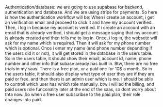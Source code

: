 Authentication/database: we are going to use supabase for backend, authentication and database. And we are using stripe for payments. So here is how the authentication workflow will be: When i create an account, i get an verification email and proceed to click it and have my account verified. Then, i log in because my account is verified. If i create an account with an email that is already verified, i should get a message saying that my account is already created and then tells me to log in. Once, i log in, the websote will ask for my name which is required. Then it will ask for my phone number which is optional. Once i enter my name (and phone number depending if the users did it or not), it will get stored in the database in the users table. So in the users table, it should show their email, account id, name, phone number and other info that subase aready has built in. Btw, there are no free trials in my saas. There is a free plan, or a paid one for 10$ a month. So in the users table, it should also display what type of user they are if they are paid or free. and then there is an admin user which is me. I should be able to controll which user has which role manually. btw i will ad the billing, and paid users role funconality later at the end of the saas, so dont worry about thta now. So when a free user subscribse to the paid plan, their role changes into paid.
